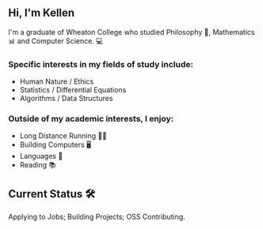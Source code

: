 ## Hi, I'm Kellen
I'm a graduate of Wheaton College who studied Philosophy 🤔, Mathematics 📊 and Computer Science. 💻

### Specific interests in my fields of study include:
- Human Nature / Ethics
- Statistics / Differential Equations
- Algorithms / Data Structures

### Outside of my academic interests, I enjoy:
- Long Distance Running 🏃‍♂️
- Building Computers 🖥️
- Languages 💬
- Reading 📚

## Current Status 🛠️
Applying to Jobs; Building Projects; OSS Contributing.
